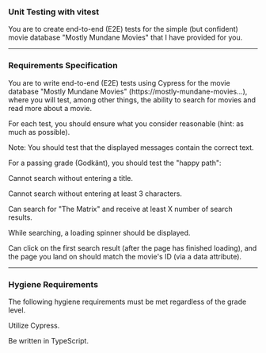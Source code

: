 ### Unit Testing with vitest  

You are to create end-to-end (E2E) tests for the simple (but confident) movie database "Mostly Mundane Movies" that I have provided for you.  

---------------------------------------------------------------------  

### Requirements Specification  
  
You are to write end-to-end (E2E) tests using Cypress for the movie database "Mostly Mundane Movies" (https://mostly-mundane-movies...), where you will test, among other things, the ability to search for movies and read more about a movie.  
  
For each test, you should ensure what you consider reasonable (hint: as much as possible).  
  
Note: You should test that the displayed messages contain the correct text.  

For a passing grade (Godkänt), you should test the "happy path":  

Cannot search without entering a title.  

Cannot search without entering at least 3 characters.  

Can search for "The Matrix" and receive at least X number of search results.  

While searching, a loading spinner should be displayed.  

Can click on the first search result (after the page has finished loading), and the page you land on should match the movie's ID (via a data attribute).  

---------------------------------------------------------------------   

### Hygiene Requirements  
  
The following hygiene requirements must be met regardless of the grade level.  

Utilize Cypress.  
  
Be written in TypeScript.
